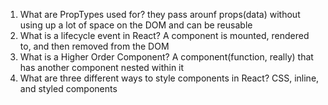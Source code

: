 
1.  What are PropTypes used for?
they pass arounf props(data) without using up a lot of space on the DOM and can be reusable
1.  What is a lifecycle event in React?
A component is mounted, rendered to, and then removed from the DOM
1.  What is a Higher Order Component?
A component(function, really) that has another component nested within it
1.  What are three different ways to style components in React?
CSS, inline, and styled components
